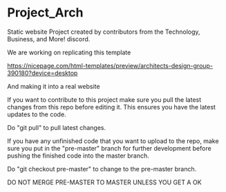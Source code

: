 # Project_Arch
Static website Project created by contributors from the Technology, Business, and More! discord.

We are working on replicating this template

 https://nicepage.com/html-templates/preview/architects-design-group-390180?device=desktop

And making it into a real website

If you want to contribute to this project make sure you pull the latest changes from this repo before editing it. This ensures you have the latest updates to the code.

Do "git pull" to pull latest changes.

If you have any unfinished code that you want to upload to the repo, make sure you put in the "pre-master" branch for further development before pushing the finished code into the master branch.

Do "git checkout pre-master" to change to the pre-master branch.

DO NOT MERGE PRE-MASTER TO MASTER UNLESS YOU GET A OK
